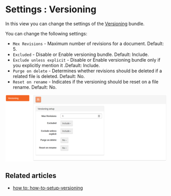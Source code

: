 ﻿# Settings : Versioning

In this view you can change the settings of the [Versioning](../../../server/bundles/versioning) bundle.

You can change the following settings:

- `Mex Revisions` - Maximum number of revisions for a document. Default: 5.
- `Excluded` - Disable or Enable versioning bundle. Default: Include.
- `Exclude unless explicit` - Disable or Enable versioning bundle only if you explicitly mention it .Default: Include.
- `Purge on delete` - Determines whether revisions should be deleted if a related file is deleted. Default: No.
- `Reset on rename` - Indicates if the versioning should be reset on a file rename. Default: No.

![Figure 1. Settings. Versioning. Default Options.](images/settings-versioning_default_options-1.png)

## Related articles

- [how to: how-to-setup-versioning](../how-to/how-to-setup-versioning)


